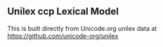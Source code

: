 Unilex ccp Lexical Model
----------------------

This is built directly from Unicode.org unilex data at
https://github.com/unicode-org/unilex
